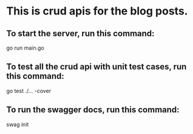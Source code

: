 # This is crud apis for the blog posts.

## To start the server, run this command:

go run main.go

## To test all the crud api with unit test cases, run this command:

go test ./... -cover

## To run the swagger docs, run this command:

swag init
